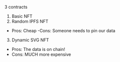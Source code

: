 3 contracts

1. Basic NFT
2. Random IPFS NFT
- Pros: Cheap
-Cons: Someone needs to pin our data

3. Dynamic SVG NFT
- Pros: The data is on chain!
- Cons: MUCH more expensive 